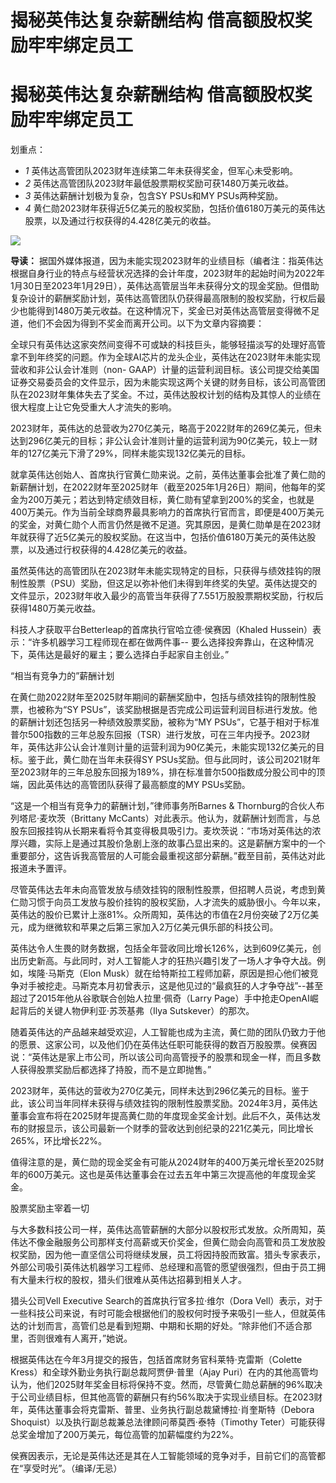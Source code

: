 # 揭秘英伟达复杂薪酬结构 借高额股权奖励牢牢绑定员工

# 揭秘英伟达复杂薪酬结构 借高额股权奖励牢牢绑定员工

划重点：

  * _1_ 英伟达高管团队2023财年连续第二年未获得奖金，但军心未受影响。
  * _2_ 英伟达高管团队2023财年最低股票期权奖励可获1480万美元收益。
  * _3_ 英伟达薪酬计划极为复杂，包含SY PSUs和MY PSUs两种奖励。
  * _4_ 黄仁勋2023财年获得近5亿美元的股权奖励，包括价值6180万美元的英伟达股票，以及通过行权获得的4.428亿美元的收益。

![](https://inews.gtimg.com/om_bt/O4c0_yQ9-IMdUj1P3tYA7sOjMAwRuL9ycX7s0ITFrNDkUAA/1000)

**导读：**
据国外媒体报道，因为未能实现2023财年的业绩目标（编者注：指英伟达根据自身行业的特点与经营状况选择的会计年度，2023财年的起始时间为2022年1月30日至2023年1月29日），英伟达高管层当年未获得分文的现金奖励。但借助复杂设计的薪酬奖励计划，英伟达高管团队仍获得最高限制的股权奖励，行权后最少也能得到1480万美元收益。在这种情况下，奖金已对英伟达高管层变得微不足道，他们不会因为得到不奖金而离开公司。以下为文章内容摘要：

全球只有英伟达这家突然间变得不可或缺的科技巨头，能够轻描淡写的处理好高管拿不到年终奖的问题。作为全球AI芯片的龙头企业，英伟达在2023财年未能实现营收和非公认会计准则（non-
GAAP）计量的运营利润目标。该公司提交给美国证券交易委员会的文件显示，因为未能实现这两个关键的财务目标，该公司高管团队在2023财年集体失去了奖金。不过，英伟达股权计划的结构及其惊人的业绩在很大程度上让它免受重大人才流失的影响。

2023财年，英伟达的总营收为270亿美元，略高于2022财年的269亿美元，但未达到296亿美元的目标；非公认会计准则计量的运营利润为90亿美元，较上一财年的127亿美元下滑了29%，同样未能实现132亿美元的目标。

就拿英伟达创始人、首席执行官黄仁勋来说。之前，英伟达董事会批准了黄仁勋的新薪酬计划，在2022财年至2025财年（截至2025年1月26日）期间，他每年的奖金为200万美元；若达到特定绩效目标，黄仁勋有望拿到200%的奖金，也就是400万美元。作为当前全球商界最具影响力的首席执行官而言，即便是400万美元的奖金，对黄仁勋个人而言仍然是微不足道。究其原因，是黄仁勋单是在2023财年就获得了近5亿美元的股权奖励。在这当中，包括价值6180万美元的英伟达股票，以及通过行权获得的4.428亿美元的收益。

虽然英伟达的高管团队在2023财年未能实现特定的目标，只获得与绩效挂钩的限制性股票（PSU）奖励，但这足以弥补他们未得到年终奖的失望。英伟达提交的文件显示，2023财年收入最少的高管当年获得了7.551万股股票期权奖励，行权后获得1480万美元收益。

科技人才获取平台Betterleap的首席执行官哈立德·侯赛因（Khaled Hussein）表示：“许多机器学习工程师现在都在做两件事--
要么选择投奔靠山，在这种情况下，英伟达是最好的雇主；要么选择白手起家自主创业。”

“相当有竞争力的”薪酬计划

在黄仁勋2022财年至2025财年期间的薪酬奖励中，包括与绩效挂钩的限制性股票，也被称为“SY
PSUs”，该奖励根据是否完成公司运营利润目标进行发放。他的薪酬计划还包括另一种绩效股票奖励，被称为“MY
PSUs”，它基于相对于标准普尔500指数的三年总股东回报（TSR）进行发放，可在三年内授予。2023财年，英伟达非公认会计准则计量的运营利润为90亿美元，未能实现132亿美元的目标。鉴于此，黄仁勋在当年未获得SY
PSUs奖励。但与此同时，该公司2021财年至2023财年的三年总股东回报为189%，排在标准普尔500指数成分股公司中的顶端，因此英伟达的高管团队获得了最高额度的MY
PSUs奖励。

“这是一个相当有竞争力的薪酬计划，”律师事务所Barnes & Thornburg的合伙人布列塔尼·麦坎茨（Brittany
McCants）对此表示。他认为，就薪酬计划而言，与总股东回报挂钩从长期来看将令其变得极具吸引力。麦坎茨说：“市场对英伟达的浓厚兴趣，实际上是通过其股价急剧上涨的故事凸显出来的。这是薪酬方案中的一个重要部分，这告诉我高管层的人可能会最重视这部分薪酬。”截至目前，英伟达对此报道未予置评。

尽管英伟达去年未向高管发放与绩效挂钩的限制性股票，但招聘人员说，考虑到黄仁勋习惯于向员工发放与股价挂钩的股权奖励，人才流失的威胁很小。今年以来，英伟达的股价已累计上涨81%。众所周知，英伟达的市值在2月份突破了2万亿美元，成为继微软和苹果之后第三家加入2万亿美元俱乐部的科技公司。

英伟达令人生畏的财务数据，包括全年营收同比增长126%，达到609亿美元，创出历史新高。与此同时，对人工智能人才的狂热兴趣引发了一场人才争夺大战。例如，埃隆·马斯克（Elon
Musk）就在给特斯拉工程师加薪，原因是担心他们被竞争对手被挖走。马斯克本月初曾表示，这是他见过的“最疯狂的人才争夺战”--甚至超过了2015年他从谷歌联合创始人拉里·佩奇（Larry
Page）手中抢走OpenAI崛起背后的关键人物伊利亚·苏茨基弗（Ilya Sutskever）的那次。

随着英伟达的产品越来越受欢迎，人工智能也成为主流，黄仁勋的团队仍致力于他的愿景、这家公司，以及他们仍在英伟达任职可能获得的数百万股股票。侯赛因说：“英伟达是家上市公司，所以该公司向高管授予的股票和现金一样，而且多数人获得股票奖励后都选择了持股，而不是立即抛售。”

2023财年，英伟达的营收为270亿美元，同样未达到296亿美元的目标。鉴于此，该公司当年同样未获得与绩效挂钩的限制性股票奖励。2024年3月，英伟达董事会宣布将在2025财年提高黄仁勋的年度现金奖金计划。此后不久，英伟达发布的财报显示，该公司最新一个财季的营收达到创纪录的221亿美元，同比增长265%，环比增长22%。

值得注意的是，黄仁勋的现金奖金有可能从2024财年的400万美元增长至2025财年的600万美元。这也是英伟达董事会在过去五年中第三次提高他的年度现金奖金。

股票奖励主宰着一切

与大多数科技公司一样，英伟达高管薪酬的大部分以股权形式发放。众所周知，英伟达不像金融服务公司那样支付高薪或天价奖金，但黄仁勋会向高管和员工发放股权奖励，因为他一直坚信公司将继续发展，员工将因持股而致富。猎头专家表示，外部公司吸引英伟达机器学习工程师、总经理和高管的愿望很强烈，但由于员工拥有大量未行权的股权，猎头们很难从英伟达招募到相关人才。

猎头公司Vell Executive Search的首席执行官多拉·维尔（Dora
Vell）表示，对于一些科技公司来说，有时可能会根据他们的股权何时授予来吸引一些人，但就英伟达的计划而言，高管们总是看到短期、中期和长期的好处。“除非他们不适合那里，否则很难有人离开，”她说。

根据英伟达在今年3月提交的报告，包括首席财务官科莱特·克雷斯（Colette Kress）和全球外勤业务执行副总裁阿贾伊·普里（Ajay
Puri）在内的其他高管均认为，他们2025财年奖金目标将保持不变。然而，尽管黄仁勋总薪酬的96%取决于公司业绩目标，但其他高管的薪酬只有约56%取决于实现业绩目标。在2023财年，英伟达董事会将克雷斯、普里、业务执行副总裁黛博拉·肖奎斯特（Debora
Shoquist）以及执行副总裁兼总法律顾问蒂莫西·泰特（Timothy Teter）可能获得总奖金增加了200万美元，每位高管的加薪幅度约为22%。

侯赛因表示，无论是英伟达还是其在人工智能领域的竞争对手，目前它们的高管都在“享受时光”。（编译/无忌）

